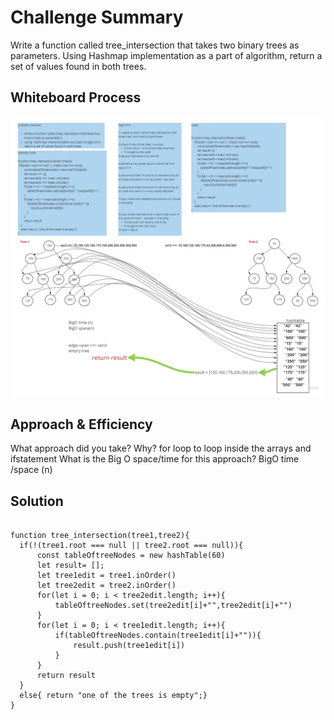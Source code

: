 # Challenge Summary
<!-- Description of the challenge -->
Write a function called tree_intersection that takes two binary trees as parameters.
Using  Hashmap implementation as a part of algorithm, return a set of values found in both trees.
## Whiteboard Process
<!-- Embedded whiteboard image -->
![alt text](../assets/hashmapTree.jpg)
## Approach & Efficiency
 What approach did you take? Why? for loop to loop inside the arrays and ifstatement 
 What is the Big O space/time for this approach?  BigO time /space (n)

## Solution
<!-- Show how to run your code, and examples of it in action -->

  ```
  
function tree_intersection(tree1,tree2){
    if(!(tree1.root === null || tree2.root === null)){
        const tableOftreeNodes = new hashTable(60)
        let result= [];
        let tree1edit = tree1.inOrder()
        let tree2edit = tree2.inOrder()
        for(let i = 0; i < tree2edit.length; i++){
            tableOftreeNodes.set(tree2edit[i]+"",tree2edit[i]+"")
        }
        for(let i = 0; i < tree1edit.length; i++){
            if(tableOftreeNodes.contain(tree1edit[i]+"")){
                result.push(tree1edit[i])
            }
        }
        return result
    }
    else{ return "one of the trees is empty";}
}